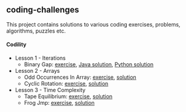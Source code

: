 coding-challenges
-------------------
This project contains solutions to various coding exercises, problems, algorithms, puzzles etc.

#### Codility
* Lesson 1 - Iterations
  * Binary Gap: [exercise](/codility/lesson1/BINARY_GAP_README.md), [Java solution](/codility/lesson1/BinaryGap.java), [Python solution](/codility/lesson1/BinaryGap.py)
* Lesson 2 - Arrays
  * Odd Occurrences In Array: [exercise](/src/main/java/com/kiroule/javacodingskills/codility/lesson2/ODD_OCCURRENCES_IN_ARRAY_README.md), [solution](/src/main/java/com/kiroule/javacodingskills/codility/lesson2/OddOccurrencesInArray.java)
  * Cyclic Rotation: [exercise](/src/main/java/com/kiroule/javacodingskills/codility/lesson2/CYCLIC_ROTATION_README.md), [solution](/src/main/java/com/kiroule/javacodingskills/codility/lesson2/CyclicRotation.java)   
* Lesson 3 - Time Complexity
  * Tape Equilibrium: [exercise](/src/main/java/com/kiroule/javacodingskills/codility/lesson3/TAPE_EQUILIBRIUM_README.md), [solution](/src/main/java/com/kiroule/javacodingskills/codility/lesson3/TapeEquilibrium.java)
  * Frog Jmp: [exercise](/src/main/java/com/kiroule/javacodingskills/codility/lesson3/FROG_JMP_README.md), [solution](/src/main/java/com/kiroule/javacodingskills/codility/lesson3/FrogJmp.java)
    
